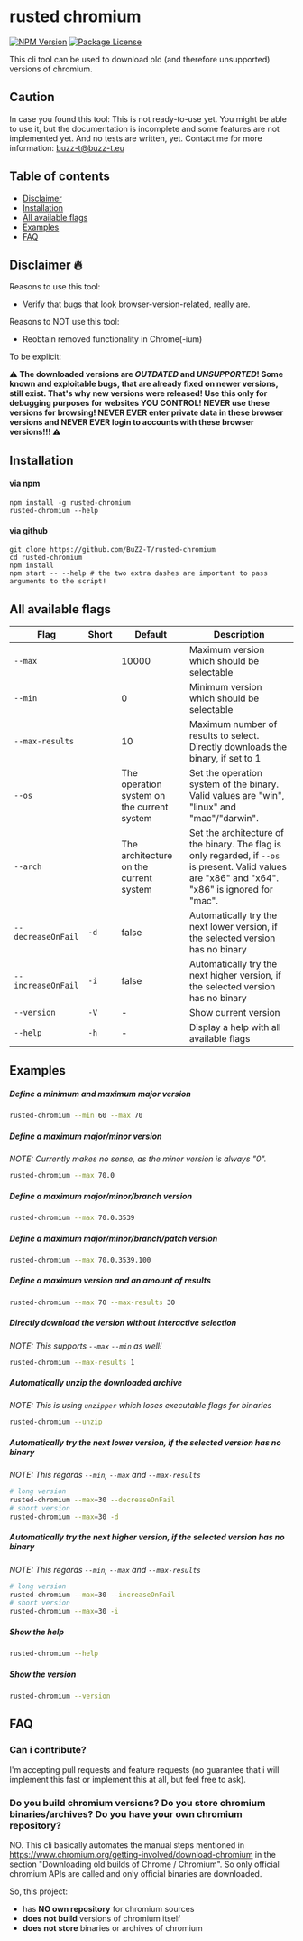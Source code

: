 # rusted chromium

<a href="https://www.npmjs.com/package/rusted-chromium"><img src="https://img.shields.io/npm/v/rusted-chromium.svg" alt="NPM Version" /></a>
<a href="https://www.npmjs.com/package/rusted-chromium"><img src="https://img.shields.io/npm/l/rusted-chromium.svg" alt="Package License" /></a>

This cli tool can be used to download old (and therefore unsupported) versions of chromium.

## Caution

In case you found this tool: This is not ready-to-use yet. You might be able to use it, but the documentation is incomplete and some features are not implemented yet. And no tests are written, yet. Contact me for more information: <a href="mailto:buzz-t@buzz-t.eu">buzz-t@buzz-t.eu</a>

## Table of contents

* [Disclaimer](#disclaimer-)
* [Installation](#installation)
* [All available flags](#all-available-flags)
* [Examples](#examples)
* [FAQ](#faq)

## Disclaimer 🔥

Reasons to use this tool:

* Verify that bugs that look browser-version-related, really are.

Reasons to NOT use this tool:

* Reobtain removed functionality in Chrome(-ium)

To be explicit:

**⚠️ The downloaded versions are *OUTDATED* and *UNSUPPORTED*! Some known and exploitable bugs, that are already fixed on newer versions, still exist. That's why new versions were released! Use this only for debugging purposes for websites YOU CONTROL! NEVER use these versions for browsing! NEVER EVER enter private data in these browser versions and NEVER EVER login to accounts with these browser versions!!! ⚠️**

## Installation

#### via npm

```
npm install -g rusted-chromium
rusted-chromium --help
```

#### via github

```
git clone https://github.com/BuZZ-T/rusted-chromium
cd rusted-chromium
npm install
npm start -- --help # the two extra dashes are important to pass arguments to the script!

```

## All available flags

| Flag | Short | Default | Description |
|-|-|-|-
| `--max`| | 10000 | Maximum version which should be selectable
| `--min`| | 0 | Minimum version which should be selectable
| `--max-results`| | 10 | Maximum number of results to select. Directly downloads the binary, if set to 1
| `--os`|  | The operation system on the current system | Set the operation system of the binary. Valid values are "win", "linux" and "mac"/"darwin".
| `--arch`|  | The architecture on the current system | Set the architecture of the binary. The flag is only regarded, if `--os` is present. Valid values are "x86" and "x64". "x86" is ignored for "mac".
| `--decreaseOnFail`| `-d` | false | Automatically try the next lower version, if the selected version has no binary
| `--increaseOnFail`| `-i` | false | Automatically try the next higher version, if the selected version has no binary
| `--version`| `-V` | - | Show current version
| `--help`| `-h` | - | Display a help with all available flags

## Examples

##### Define a minimum and maximum major version
```bash
rusted-chromium --min 60 --max 70
```
##### Define a maximum major/minor version
*NOTE: Currently makes no sense, as the minor version is always "0".*
```bash
rusted-chromium --max 70.0
```

##### Define a maximum major/minor/branch version
```bash
rusted-chromium --max 70.0.3539
```
##### Define a maximum major/minor/branch/patch version
```bash
rusted-chromium --max 70.0.3539.100
```

##### Define a maximum version and an amount of results
```bash
rusted-chromium --max 70 --max-results 30
```

##### Directly download the version without interactive selection
*NOTE: This supports `--max` `--min` as well!*
```bash
rusted-chromium --max-results 1
```

##### Automatically unzip the downloaded archive
*NOTE: This is using `unzipper` which loses executable flags for binaries*
```bash
rusted-chromium --unzip
```

##### Automatically try the next lower version, if the selected version has no binary
*NOTE: This regards `--min`, `--max` and `--max-results`*
```bash
# long version
rusted-chromium --max=30 --decreaseOnFail
# short version
rusted-chromium --max=30 -d
```

##### Automatically try the next higher version, if the selected version has no binary
*NOTE: This regards `--min`, `--max` and `--max-results`*
```bash
# long version
rusted-chromium --max=30 --increaseOnFail
# short version
rusted-chromium --max=30 -i
```

##### Show the help
```bash
rusted-chromium --help
```

##### Show the version
```bash
rusted-chromium --version
```
## FAQ

### Can i contribute?
I'm accepting pull requests and feature requests (no guarantee that i will implement this fast or implement this at all, but feel free to ask).

### Do you build chromium versions? Do you store chromium binaries/archives? Do you have your own chromium repository?

NO. This cli basically automates the manual steps mentioned in https://www.chromium.org/getting-involved/download-chromium in the section "Downloading old builds of Chrome / Chromium".
So only official chromium APIs are called and only official binaries are downloaded.

So, this project:

* has **NO own repository** for chromium sources
* **does not build** versions of chromium itself
* **does not store** binaries or archives of chromium